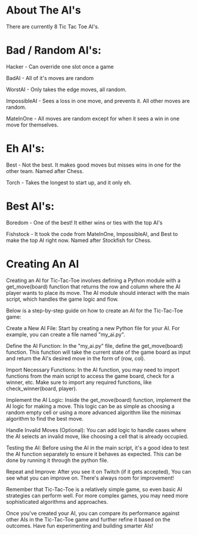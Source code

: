 # About The AI's

There are currently 8 Tic Tac Toe AI's.

# Bad / Random AI's:

Hacker - Can override one slot once a game

BadAI - All of it's moves are random

WorstAI - Only takes the edge moves, all random.

ImpossibleAI - Sees a loss in one move, and prevents it. All other moves are random.

MateInOne - All moves are random except for when it sees a win in one move for themselves.

# Eh AI's:

Best - Not the best. It makes good moves but misses wins in one for the other team. Named after Chess.

Torch - Takes the longest to start up, and it only eh. 

# Best AI's:

Boredom - One of the best! It either wins or ties with the top AI's

Fishstock - It took the code from MateInOne, ImpossibleAI, and Best to make the top AI right now. Named after Stockfish for Chess.


# Creating An AI
Creating an AI for Tic-Tac-Toe involves defining a Python module with a get_move(board) function that returns the row and column where the AI player wants to place its move. The AI module should interact with the main script, which handles the game logic and flow.

Below is a step-by-step guide on how to create an AI for the Tic-Tac-Toe game:

Create a New AI File:
Start by creating a new Python file for your AI. For example, you can create a file named "my_ai.py".

Define the AI Function:
In the "my_ai.py" file, define the get_move(board) function. This function will take the current state of the game board as input and return the AI's desired move in the form of (row, col).

Import Necessary Functions:
In the AI function, you may need to import functions from the main script to access the game board, check for a winner, etc. Make sure to import any required functions, like check_winner(board, player).

Implement the AI Logic:
Inside the get_move(board) function, implement the AI logic for making a move. This logic can be as simple as choosing a random empty cell or using a more advanced algorithm like the minimax algorithm to find the best move.

Handle Invalid Moves (Optional):
You can add logic to handle cases where the AI selects an invalid move, like choosing a cell that is already occupied.

Testing the AI:
Before using the AI in the main script, it's a good idea to test the AI function separately to ensure it behaves as expected. This can be done by running it through the python file.

Repeat and Improve:
After you see it on Twitch (if it gets accepted), You can see what you can improve on. There's always room for improvement!

Remember that Tic-Tac-Toe is a relatively simple game, so even basic AI strategies can perform well. For more complex games, you may need more sophisticated algorithms and approaches.

Once you've created your AI, you can compare its performance against other AIs in the Tic-Tac-Toe game and further refine it based on the outcomes. Have fun experimenting and building smarter AIs!
